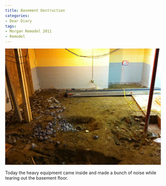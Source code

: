 ```yaml
---
title: Basement Destruction
categories:
- Dear Diary
tags:
- Morgan Remodel 2011
- Remodel
---
```


![](/assets/posts/2011/basement-destruction.jpg)
  



Today the heavy equipment came inside and made a bunch of noise while tearing out the basement floor.
